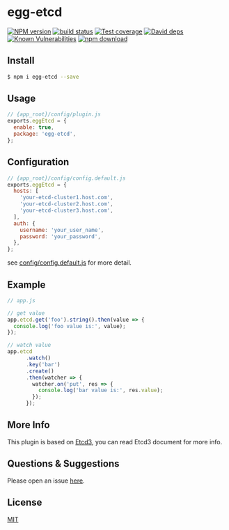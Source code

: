 # egg-etcd

[![NPM version][npm-image]][npm-url]
[![build status][travis-image]][travis-url]
[![Test coverage][codecov-image]][codecov-url]
[![David deps][david-image]][david-url]
[![Known Vulnerabilities][snyk-image]][snyk-url]
[![npm download][download-image]][download-url]

[npm-image]: https://img.shields.io/npm/v/egg-etcd.svg?style=flat-square
[npm-url]: https://npmjs.org/package/egg-etcd
[travis-image]: https://img.shields.io/travis/royIdoodle/egg-etcd.svg?style=flat-square
[travis-url]: https://travis-ci.org/royIdoodle/egg-etcd
[codecov-image]: https://img.shields.io/codecov/c/github/royIdoodle/egg-etcd.svg?style=flat-square
[codecov-url]: https://codecov.io/github/royIdoodle/egg-etcd?branch=master
[david-image]: https://img.shields.io/david/royIdoodle/egg-etcd.svg?style=flat-square
[david-url]: https://david-dm.org/royIdoodle/egg-etcd
[snyk-image]: https://snyk.io/test/npm/egg-etcd/badge.svg?style=flat-square
[snyk-url]: https://snyk.io/test/npm/egg-etcd
[download-image]: https://img.shields.io/npm/dm/egg-etcd.svg?style=flat-square
[download-url]: https://npmjs.org/package/egg-etcd

<!--
Description here.
-->

## Install

```bash
$ npm i egg-etcd --save
```

## Usage

```js
// {app_root}/config/plugin.js
exports.eggEtcd = {
  enable: true,
  package: 'egg-etcd',
};
```

## Configuration

```js
// {app_root}/config/config.default.js
exports.eggEtcd = {
  hosts: [
    'your-etcd-cluster1.host.com',
    'your-etcd-cluster2.host.com',
    'your-etcd-cluster3.host.com',
  ],
  auth: {
    username: 'your_user_name',
    password: 'your_password',
  },
};
```

see [config/config.default.js](config/config.default.js) for more detail.

## Example

```javascript
// app.js

// get value
app.etcd.get('foo').string().then(value => {
  console.log('foo value is:', value);
});

// watch value
app.etcd
      .watch()
      .key('bar')
      .create()
      .then(watcher => {
        watcher.on('put', res => {
          console.log('bar value is:', res.value);
        });
      });
```

## More Info
This plugin is based on [Etcd3](https://mixer.github.io/etcd3/classes/index_.etcd3.html), you can read Etcd3 document for more info.

## Questions & Suggestions

Please open an issue [here](https://github.com/eggjs/egg/issues).

## License

[MIT](LICENSE)
